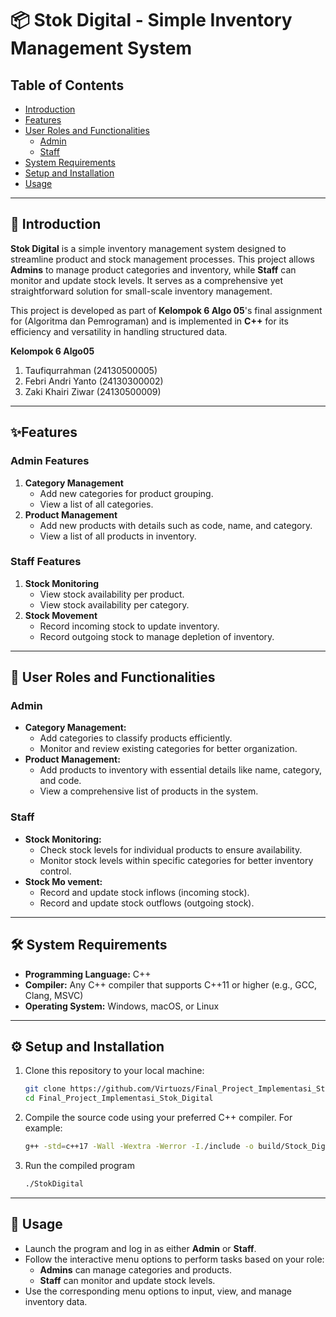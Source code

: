 
# 📦 Stok Digital - Simple Inventory Management System

## Table of Contents
- [Introduction](#introduction)
- [Features](#features)
- [User Roles and Functionalities](#user-roles-and-functionalities)
  - [Admin](#admin)
  - [Staff](#staff)
- [System Requirements](#system-requirements)
- [Setup and Installation](#setup-and-installation)
- [Usage](#usage)

---

## 📖 Introduction
**Stok Digital** is a simple inventory management system designed to streamline product and stock management processes. This project allows **Admins** to manage product categories and inventory, while **Staff** can monitor and update stock levels. It serves as a comprehensive yet straightforward solution for small-scale inventory management.

This project is developed as part of **Kelompok 6 Algo 05**'s final assignment for (Algoritma dan Pemrograman) and is implemented in **C++** for its efficiency and versatility in handling structured data.

**Kelompok 6 Algo05**
1. Taufiqurrahman (24130500005)
2. Febri Andri Yanto (24130300002)
3. Zaki Khairi Ziwar (24130500009)

---

## ✨Features
### Admin Features
1. **Category Management**
   - Add new categories for product grouping.
   - View a list of all categories.
2. **Product Management**
   - Add new products with details such as code, name, and category.
   - View a list of all products in inventory.

### Staff Features
1. **Stock Monitoring**
   - View stock availability per product.
   - View stock availability per category.
2. **Stock Movement**
   - Record incoming stock to update inventory.
   - Record outgoing stock to manage depletion of inventory.

---

## 👤 User Roles and Functionalities

### Admin
- **Category Management:**
  - Add categories to classify products efficiently.
  - Monitor and review existing categories for better organization.
- **Product Management:**
  - Add products to inventory with essential details like name, category, and code.
  - View a comprehensive list of products in the system.

### Staff
- **Stock Monitoring:**
  - Check stock levels for individual products to ensure availability.
  - Monitor stock levels within specific categories for better inventory control.
- **Stock Mo    vement:**
  - Record and update stock inflows (incoming stock).
  - Record and update stock outflows (outgoing stock).

---

## 🛠 System Requirements
- **Programming Language:** C++
- **Compiler:** Any C++ compiler that supports C++11 or higher (e.g., GCC, Clang, MSVC)
- **Operating System:** Windows, macOS, or Linux

---

## ⚙️ Setup and Installation
1. Clone this repository to your local machine:
   ```bash
   git clone https://github.com/Virtuozs/Final_Project_Implementasi_Stok_Digital.git
   cd Final_Project_Implementasi_Stok_Digital
2. Compile the source code using your preferred C++ compiler. For example:
   ``` bash
   g++ -std=c++17 -Wall -Wextra -Werror -I./include -o build/Stock_Digital src/main.cpp src/category.cpp src/product.cpp src/utilities.cpp
2. Run the compiled program
   ``` bash
   ./StokDigital

---

## 🚀 Usage
-   Launch the program and log in as either **Admin** or **Staff**.
-   Follow the interactive menu options to perform tasks based on your role:
    -   **Admins** can manage categories and products.
    -   **Staff** can monitor and update stock levels.
-   Use the corresponding menu options to input, view, and manage inventory data.



